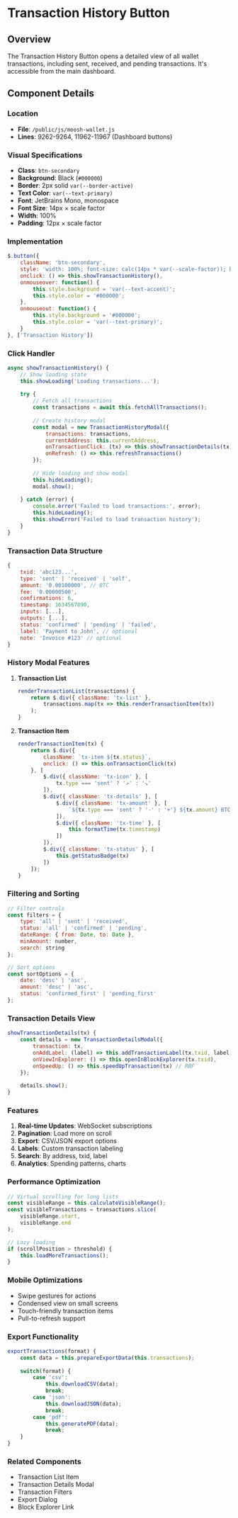 # Transaction History Button

## Overview
The Transaction History Button opens a detailed view of all wallet transactions, including sent, received, and pending transactions. It's accessible from the main dashboard.

## Component Details

### Location
- **File**: `/public/js/moosh-wallet.js`
- **Lines**: 9262-9264, 11962-11967 (Dashboard buttons)

### Visual Specifications
- **Class**: `btn-secondary`
- **Background**: Black (`#000000`)
- **Border**: 2px solid `var(--border-active)`
- **Text Color**: `var(--text-primary)`
- **Font**: JetBrains Mono, monospace
- **Font Size**: 14px × scale factor
- **Width**: 100%
- **Padding**: 12px × scale factor

### Implementation

```javascript
$.button({
    className: 'btn-secondary',
    style: 'width: 100%; font-size: calc(14px * var(--scale-factor)); background: #000000; border: 2px solid var(--border-active); color: var(--text-primary); border-radius: 0; padding: calc(12px * var(--scale-factor)); transition: all 0.2s ease; cursor: pointer;',
    onclick: () => this.showTransactionHistory(),
    onmouseover: function() { 
        this.style.background = 'var(--text-accent)'; 
        this.style.color = '#000000'; 
    },
    onmouseout: function() { 
        this.style.background = '#000000'; 
        this.style.color = 'var(--text-primary)'; 
    }
}, ['Transaction History'])
```

### Click Handler

```javascript
async showTransactionHistory() {
    // Show loading state
    this.showLoading('Loading transactions...');
    
    try {
        // Fetch all transactions
        const transactions = await this.fetchAllTransactions();
        
        // Create history modal
        const modal = new TransactionHistoryModal({
            transactions: transactions,
            currentAddress: this.currentAddress,
            onTransactionClick: (tx) => this.showTransactionDetails(tx),
            onRefresh: () => this.refreshTransactions()
        });
        
        // Hide loading and show modal
        this.hideLoading();
        modal.show();
        
    } catch (error) {
        console.error('Failed to load transactions:', error);
        this.hideLoading();
        this.showError('Failed to load transaction history');
    }
}
```

### Transaction Data Structure

```javascript
{
    txid: 'abc123...',
    type: 'sent' | 'received' | 'self',
    amount: '0.00100000', // BTC
    fee: '0.00000500',
    confirmations: 6,
    timestamp: 1634567890,
    inputs: [...],
    outputs: [...],
    status: 'confirmed' | 'pending' | 'failed',
    label: 'Payment to John', // optional
    note: 'Invoice #123' // optional
}
```

### History Modal Features

1. **Transaction List**
   ```javascript
   renderTransactionList(transactions) {
       return $.div({ className: 'tx-list' }, 
           transactions.map(tx => this.renderTransactionItem(tx))
       );
   }
   ```

2. **Transaction Item**
   ```javascript
   renderTransactionItem(tx) {
       return $.div({ 
           className: `tx-item ${tx.status}`,
           onclick: () => this.onTransactionClick(tx)
       }, [
           $.div({ className: 'tx-icon' }, [
               tx.type === 'sent' ? '↗' : '↘'
           ]),
           $.div({ className: 'tx-details' }, [
               $.div({ className: 'tx-amount' }, [
                   `${tx.type === 'sent' ? '-' : '+'} ${tx.amount} BTC`
               ]),
               $.div({ className: 'tx-time' }, [
                   this.formatTime(tx.timestamp)
               ])
           ]),
           $.div({ className: 'tx-status' }, [
               this.getStatusBadge(tx)
           ])
       ]);
   }
   ```

### Filtering and Sorting

```javascript
// Filter controls
const filters = {
    type: 'all' | 'sent' | 'received',
    status: 'all' | 'confirmed' | 'pending',
    dateRange: { from: Date, to: Date },
    minAmount: number,
    search: string
};

// Sort options
const sortOptions = {
    date: 'desc' | 'asc',
    amount: 'desc' | 'asc',
    status: 'confirmed_first' | 'pending_first'
};
```

### Transaction Details View

```javascript
showTransactionDetails(tx) {
    const details = new TransactionDetailsModal({
        transaction: tx,
        onAddLabel: (label) => this.addTransactionLabel(tx.txid, label),
        onViewInExplorer: () => this.openInBlockExplorer(tx.txid),
        onSpeedUp: () => this.speedUpTransaction(tx) // RBF
    });
    
    details.show();
}
```

### Features
1. **Real-time Updates**: WebSocket subscriptions
2. **Pagination**: Load more on scroll
3. **Export**: CSV/JSON export options
4. **Labels**: Custom transaction labeling
5. **Search**: By address, txid, label
6. **Analytics**: Spending patterns, charts

### Performance Optimization
```javascript
// Virtual scrolling for long lists
const visibleRange = this.calculateVisibleRange();
const visibleTransactions = transactions.slice(
    visibleRange.start,
    visibleRange.end
);

// Lazy loading
if (scrollPosition > threshold) {
    this.loadMoreTransactions();
}
```

### Mobile Optimizations
- Swipe gestures for actions
- Condensed view on small screens
- Touch-friendly transaction items
- Pull-to-refresh support

### Export Functionality
```javascript
exportTransactions(format) {
    const data = this.prepareExportData(this.transactions);
    
    switch(format) {
        case 'csv':
            this.downloadCSV(data);
            break;
        case 'json':
            this.downloadJSON(data);
            break;
        case 'pdf':
            this.generatePDF(data);
            break;
    }
}
```

### Related Components
- Transaction List Item
- Transaction Details Modal
- Transaction Filters
- Export Dialog
- Block Explorer Link